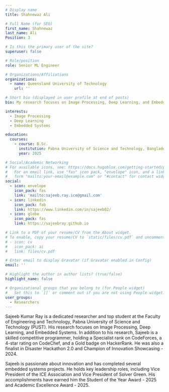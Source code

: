 ```yaml
---
# Display name
title: Shahnewaz Ali

# Full Name (for SEO)
first_name: Shahnewaz
last_name: Ali
Position: 3

# Is this the primary user of the site?
superuser: false

# Role/position
role: Senior ML Engineer

# Organizations/Affiliations
organizations:
  - name: Queensland University of Technology
    url: ''

# Short bio (displayed in user profile at end of posts)
bio: My research focuses on Image Processing, Deep Learning, and Embedded Systems.

interests:
  - Image Processing
  - Deep Learning
  - Embedded Systems 

education:
  courses:
    - course: B.Sc.
      institution: Pabna University of Science and Technology, Bangladesh
      year: 2025

# Social/Academic Networking
# For available icons, see: https://docs.hugoblox.com/getting-started/page-builder/#icons
#   For an email link, use "fas" icon pack, "envelope" icon, and a link in the
#   form "mailto:your-email@example.com" or "#contact" for contact widget.
social:
  - icon: envelope
    icon_pack: fas
    link: 'mailto:sajeeb.ray.ice@gmail.com'
  - icon: linkedin
    icon_pack: fab
    link: https://www.linkedin.com/in/sajeeb02/
  - icon: globe
    icon_pack: fas
    link: https://sajeebray.github.io

# Link to a PDF of your resume/CV from the About widget.
# To enable, copy your resume/CV to `static/files/cv.pdf` and uncomment the lines below.
# - icon: cv
#   icon_pack: ai
#   link: files/cv.pdf

# Enter email to display Gravatar (if Gravatar enabled in Config)
email: ''

# Highlight the author in author lists? (true/false)
highlight_name: false

# Organizational groups that you belong to (for People widget)
#   Set this to `[]` or comment out if you are not using People widget.
user_groups:
  - Researchers
---
```


Sajeeb Kumar Ray is a dedicated researcher and top student at the Faculty of Engineering and Technology, Pabna University of Science and Technology (PUST). His research focuses on Image Processing, Deep Learning, and Embedded Systems. In addition to his research, Sajeeb is a skilled competitive programmer, holding a Specialist rank on CodeForces, a 4-star rating on CodeChef, and a Gold badge on HackerRank. He was also a finalist in Disaster Hackathon 2.0 and Champion of Innovation Showcasing - 2024.

Sajeeb is passionate about innovation and has completed several embedded systems projects. He holds key leadership roles, including Vice President of the ICE Association and Vice President of Solver Green. His accomplishments have earned him the Student of the Year Award - 2025 and Academic Excellence Award - 2025.